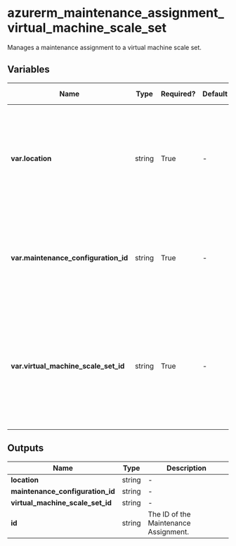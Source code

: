 # azurerm_maintenance_assignment_virtual_machine_scale_set

Manages a maintenance assignment to a virtual machine scale set.

## Variables

| Name | Type | Required? | Default  | possible values | Description |
| ---- | ---- | --------- | -------- | ----------- | ----------- |
| **var.location** | string | True | -  |  -  | Specifies the supported Azure location where the resource exists. Changing this forces a new resource to be created. | 
| **var.maintenance_configuration_id** | string | True | -  |  -  | Specifies the ID of the Maintenance Configuration Resource. Changing this forces a new resource to be created. | 
| **var.virtual_machine_scale_set_id** | string | True | -  |  -  | Specifies the Virtual Machine Scale Set ID to which the Maintenance Configuration will be assigned. Changing this forces a new resource to be created. | 



## Outputs

| Name | Type | Description |
| ---- | ---- | --------- | 
| **location** | string  | - | 
| **maintenance_configuration_id** | string  | - | 
| **virtual_machine_scale_set_id** | string  | - | 
| **id** | string  | The ID of the Maintenance Assignment. | 